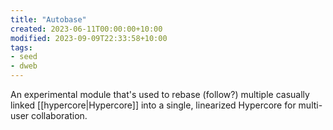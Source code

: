 ```yaml
---
title: "Autobase"
created: 2023-06-11T00:00:00+10:00
modified: 2023-09-09T22:33:58+10:00
tags:
- seed
- dweb
---
```


An experimental module that's used to rebase (follow?) multiple casually linked [[hypercore|Hypercore]] into a single, linearized Hypercore for multi-user collaboration.